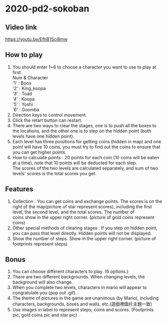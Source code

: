 # 2020-pd2-sokoban
## Video link
  
https://youtu.be/EfhB1Sci8mw  
  
## How to play
 
1. You should enter 1~6 to choose a character you want to use to play at first.  
Num & Character  
'1' : Boos  
'2' : King_koopa  
'3' : Toad  
'4' : Koopa  
'5' : Yoshi  
'6' : Goomba  
2. Direction keys to control movement.  
3. Click the retart button can restart.
4. There are two ways to clear the stages, one is to push all the boxes to the locations, and the other one is to step on the hidden point (both levels have one hidden point).  
5. Each level has three poisitions for getting coins (hidden in map) and one point will have 10 coins, you must try to find out the coins to ensure that you can get higher points.
6. How to calculate points : 20 points for each coin (10 coins will be eaten at a time), note that 10 points will be deducted for each step.  
The scores of the two levels are calculated separately, and sum of two levels' scores is the total scores you get.  
  
## Features
  
1. Collection : You can get coins and exchange points. The scores is on the right of the map(picture of star represent scores), including the first level, the second level, and the total scores. The number of  
coins show in the upper right corner. (picture of gold coins represent coins)   
2. Other special methods of clearing stages : If you step on hidden point, you can pass that level directly. Hidden points will not be displayed.  
3. Show the number of steps.  Show in the upper right corner. (picture of footprints represent steps)  
  
## Bonus

1. You can choose different characters to play. (6 options.) 
2. There are two different backgrounds. When changing levels, the background will also change.  
3. When you complete two levels, characters in mario will appear to congratulate you (pop out .gif).
4. The theme of pictures in the game are unanimous (by Mario), including characters, backgrounds, boxes and walls, etc.(遊戲裡圖片主題一致)  
5. Use images in label to represent steps, coins and scores. (Footprints pic, gold coins pic and star pic)  
